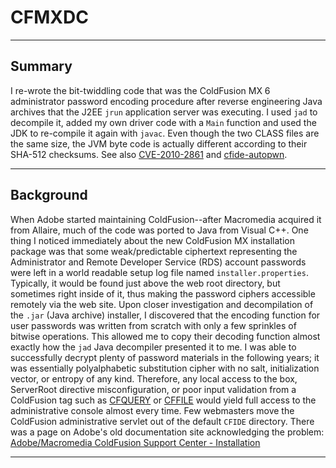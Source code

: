 # CFMXDC

* * *

## Summary
I re-wrote the bit-twiddling code that was the ColdFusion MX 6 administrator password encoding procedure after
reverse engineering Java archives that the J2EE `jrun` application server was executing. I used `jad` to decompile it, added my own driver code with a `Main` function and used the JDK to re-compile it again with `javac`. Even though the two CLASS files are the same size, the JVM byte code is actually different according to their SHA-512 checksums. See also [CVE-2010-2861](https://vulners.com/cve/CVE-2010-2861) and [cfide-autopwn](https://code.google.com/p/cfide-autopwn/).

* * *

## Background
When Adobe started maintaining ColdFusion--after Macromedia acquired it from Allaire, much of the code was ported to Java from Visual C++. One thing I noticed immediately about the new ColdFusion MX installation package was that some weak/predictable ciphertext representing the Administrator and Remote Developer Service (RDS) account passwords were left in a world readable setup log file named `installer.properties`. Typically, it would be found just above the web root directory, but sometimes right inside of it, thus making the password ciphers accessible remotely via the web site. Upon closer investigation and decompilation of the `.jar` (Java archive) installer, I discovered that the encoding function for user passwords was written from scratch with only a few sprinkles of bitwise operations. This allowed me to copy their decoding function almost exactly how the `jad` Java decompiler presented it to me. I was able to successfully decrypt plenty of password materials in the following years; it was essentially polyalphabetic substitution cipher with no salt, initialization vector, or entropy of any kind. Therefore, any local access to the box, ServerRoot directive misconfiguration, or poor input validation from a ColdFusion tag such as [CFQUERY](https://cfdocs.org/cfquery) or [CFFILE](https://cfdocs.org/cffile) would yield full access to the administrative console almost every time. Few webmasters move the ColdFusion administrative servlet out of the default `CFIDE` directory. There was a page on Adobe's old documentation site acknowledging the problem: [Adobe/Macromedia ColdFusion Support Center - Installation](http://web.archive.org/web/20120923044855/https://www.adobe.com/support/coldfusion/installation/installing_cfmx_on_unix/installing_cfmx_on_unix08.html "Macromedia ColdFusion - Installing Macromedia ColdFusion MX in silent mode: Installing with a properties file")  

* * * 
